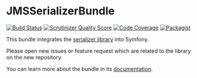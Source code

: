JMSSerializerBundle
===================


[![Build Status](https://api.travis-ci.org/schmittjoh/JMSSerializerBundle.svg)](https://travis-ci.org/schmittjoh/JMSSerializerBundle)
[![Scrutinizer Quality Score](https://scrutinizer-ci.com/g/schmittjoh/JMSSerializerBundle/badges/quality-score.png)](https://scrutinizer-ci.com/g/schmittjoh/JMSSerializerBundle/)
[![Code Coverage](https://scrutinizer-ci.com/g/schmittjoh/JMSSerializerBundle/badges/coverage.png)](https://scrutinizer-ci.com/g/schmittjoh/JMSSerializerBundle/)
[![Packagist](https://img.shields.io/packagist/v/jms/serializer-bundle.svg)](https://packagist.org/packages/schmittjoh/JMSSerializerBundle)

This bundle integrates the [serializer library](https://github.com/schmittjoh/serializer) into Symfony.

Please open new issues or feature request which are related to the library on the new repository.

You can learn more about the bundle in its [documentation](http://jmsyst.com/bundles/JMSSerializerBundle).
